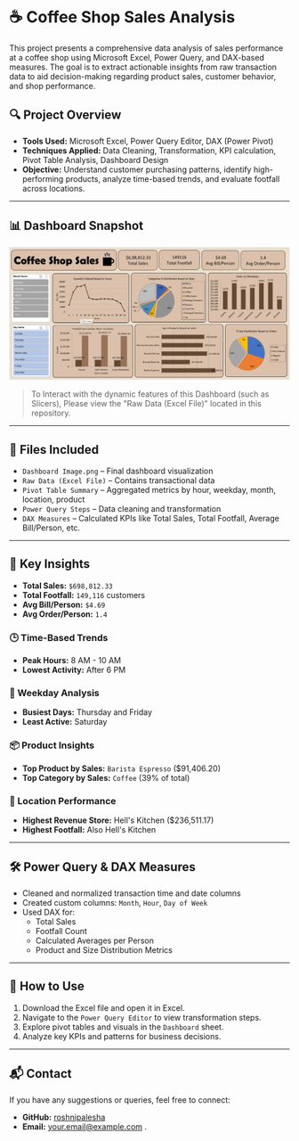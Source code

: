 # ☕ Coffee Shop Sales Analysis

This project presents a comprehensive data analysis of sales performance at a coffee shop using Microsoft Excel, Power Query, and DAX-based measures. The goal is to extract actionable insights from raw transaction data to aid decision-making regarding product sales, customer behavior, and shop performance.

## 🔍 Project Overview

- **Tools Used:** Microsoft Excel, Power Query Editor, DAX (Power Pivot)
- **Techniques Applied:** Data Cleaning, Transformation, KPI calculation, Pivot Table Analysis, Dashboard Design
- **Objective:** Understand customer purchasing patterns, identify high-performing products, analyze time-based trends, and evaluate footfall across locations.

---

## 📊 Dashboard Snapshot

![Dashboard](https://github.com/roshnipalesha/Coffee-Shop-Sales-Analysis/blob/main/Dashboard.png)

> To Interact with the dynamic features of this Dashboard (such as Slicers), Please view the "Raw Data (Excel File)" located in this repository.

---

## 📁 Files Included

- `Dashboard Image.png` – Final dashboard visualization
- `Raw Data (Excel File)` – Contains transactional data
- `Pivot Table Summary` – Aggregated metrics by hour, weekday, month, location, product
- `Power Query Steps` – Data cleaning and transformation
- `DAX Measures` – Calculated KPIs like Total Sales, Total Footfall, Average Bill/Person, etc.

---

## 📌 Key Insights

- **Total Sales:** `$698,812.33`
- **Total Footfall:** `149,116` customers
- **Avg Bill/Person:** `$4.69`
- **Avg Order/Person:** `1.4`

### 🕒 Time-Based Trends

- **Peak Hours:** 8 AM - 10 AM
- **Lowest Activity:** After 6 PM

### 📆 Weekday Analysis

- **Busiest Days:** Thursday and Friday
- **Least Active:** Saturday

### 📦 Product Insights

- **Top Product by Sales:** `Barista Espresso` ($91,406.20)
- **Top Category by Sales:** `Coffee` (39% of total)

### 📍 Location Performance

- **Highest Revenue Store:** Hell's Kitchen ($236,511.17)
- **Highest Footfall:** Also Hell's Kitchen

---

## 🛠 Power Query & DAX Measures

- Cleaned and normalized transaction time and date columns
- Created custom columns: `Month`, `Hour`, `Day of Week`
- Used DAX for:
  - Total Sales
  - Footfall Count
  - Calculated Averages per Person
  - Product and Size Distribution Metrics

---

## 📌 How to Use

1. Download the Excel file and open it in Excel.
2. Navigate to the `Power Query Editor` to view transformation steps.
3. Explore pivot tables and visuals in the `Dashboard` sheet.
4. Analyze key KPIs and patterns for business decisions.

---

## 📬 Contact

If you have any suggestions or queries, feel free to connect:

- **GitHub:** [roshnipalesha](https://github.com/roshnipalesha)
- **Email:** your.email@example.com
.
